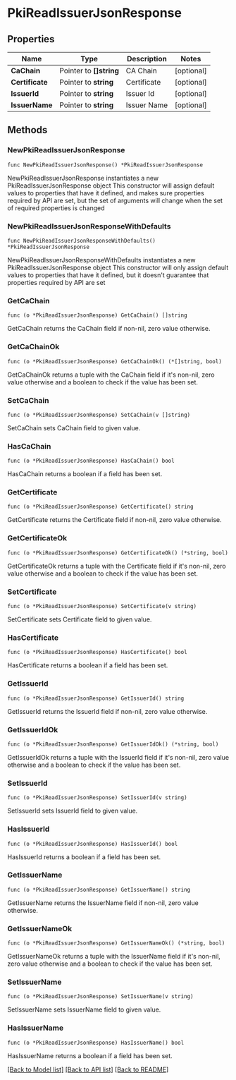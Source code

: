 # PkiReadIssuerJsonResponse


## Properties

Name | Type | Description | Notes
------------ | ------------- | ------------- | -------------
**CaChain** | Pointer to **[]string** | CA Chain | [optional] 
**Certificate** | Pointer to **string** | Certificate | [optional] 
**IssuerId** | Pointer to **string** | Issuer Id | [optional] 
**IssuerName** | Pointer to **string** | Issuer Name | [optional] 



## Methods


### NewPkiReadIssuerJsonResponse

`func NewPkiReadIssuerJsonResponse() *PkiReadIssuerJsonResponse`

NewPkiReadIssuerJsonResponse instantiates a new PkiReadIssuerJsonResponse object
This constructor will assign default values to properties that have it defined,
and makes sure properties required by API are set, but the set of arguments
will change when the set of required properties is changed

### NewPkiReadIssuerJsonResponseWithDefaults

`func NewPkiReadIssuerJsonResponseWithDefaults() *PkiReadIssuerJsonResponse`

NewPkiReadIssuerJsonResponseWithDefaults instantiates a new PkiReadIssuerJsonResponse object
This constructor will only assign default values to properties that have it defined,
but it doesn't guarantee that properties required by API are set


### GetCaChain

`func (o *PkiReadIssuerJsonResponse) GetCaChain() []string`

GetCaChain returns the CaChain field if non-nil, zero value otherwise.

### GetCaChainOk

`func (o *PkiReadIssuerJsonResponse) GetCaChainOk() (*[]string, bool)`

GetCaChainOk returns a tuple with the CaChain field if it's non-nil, zero value otherwise
and a boolean to check if the value has been set.

### SetCaChain

`func (o *PkiReadIssuerJsonResponse) SetCaChain(v []string)`

SetCaChain sets CaChain field to given value.


### HasCaChain

`func (o *PkiReadIssuerJsonResponse) HasCaChain() bool`

HasCaChain returns a boolean if a field has been set.




### GetCertificate

`func (o *PkiReadIssuerJsonResponse) GetCertificate() string`

GetCertificate returns the Certificate field if non-nil, zero value otherwise.

### GetCertificateOk

`func (o *PkiReadIssuerJsonResponse) GetCertificateOk() (*string, bool)`

GetCertificateOk returns a tuple with the Certificate field if it's non-nil, zero value otherwise
and a boolean to check if the value has been set.

### SetCertificate

`func (o *PkiReadIssuerJsonResponse) SetCertificate(v string)`

SetCertificate sets Certificate field to given value.


### HasCertificate

`func (o *PkiReadIssuerJsonResponse) HasCertificate() bool`

HasCertificate returns a boolean if a field has been set.




### GetIssuerId

`func (o *PkiReadIssuerJsonResponse) GetIssuerId() string`

GetIssuerId returns the IssuerId field if non-nil, zero value otherwise.

### GetIssuerIdOk

`func (o *PkiReadIssuerJsonResponse) GetIssuerIdOk() (*string, bool)`

GetIssuerIdOk returns a tuple with the IssuerId field if it's non-nil, zero value otherwise
and a boolean to check if the value has been set.

### SetIssuerId

`func (o *PkiReadIssuerJsonResponse) SetIssuerId(v string)`

SetIssuerId sets IssuerId field to given value.


### HasIssuerId

`func (o *PkiReadIssuerJsonResponse) HasIssuerId() bool`

HasIssuerId returns a boolean if a field has been set.




### GetIssuerName

`func (o *PkiReadIssuerJsonResponse) GetIssuerName() string`

GetIssuerName returns the IssuerName field if non-nil, zero value otherwise.

### GetIssuerNameOk

`func (o *PkiReadIssuerJsonResponse) GetIssuerNameOk() (*string, bool)`

GetIssuerNameOk returns a tuple with the IssuerName field if it's non-nil, zero value otherwise
and a boolean to check if the value has been set.

### SetIssuerName

`func (o *PkiReadIssuerJsonResponse) SetIssuerName(v string)`

SetIssuerName sets IssuerName field to given value.


### HasIssuerName

`func (o *PkiReadIssuerJsonResponse) HasIssuerName() bool`

HasIssuerName returns a boolean if a field has been set.









[[Back to Model list]](../README.md#documentation-for-models) [[Back to API list]](../README.md#documentation-for-api-endpoints) [[Back to README]](../README.md)



